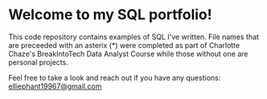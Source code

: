 # Welcome to my SQL portfolio!

This code repository contains examples of SQL I've written. File names that are preceeded with an asterix (*) were completed as part of Charlotte Chaze's BreakIntoTech Data Analyst Course while those without one are personal projects. 

Feel free to take a look and reach out if you have any questions: elliephant19967@gmail.com
